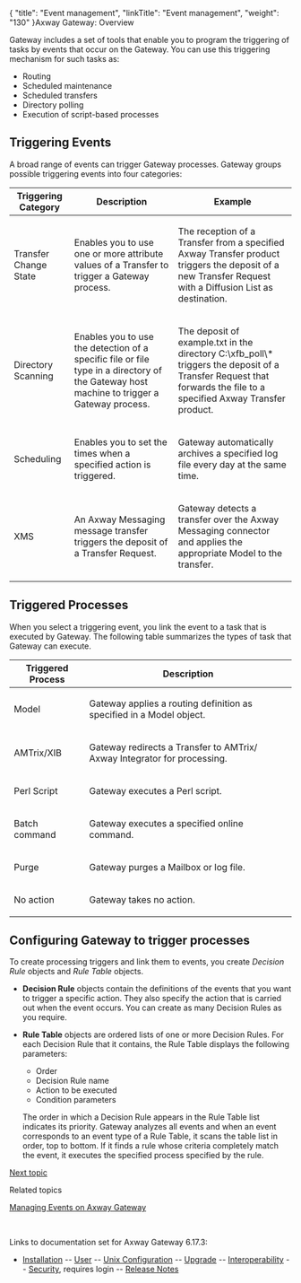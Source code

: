 {
    "title": "Event management",
    "linkTitle": "Event management",
    "weight": "130"
}<span class="mc-variable axway_variables.Component_Long_Name variable">Axway Gateway</span>: Overview

Gateway includes a set of tools that enable you to program the triggering of tasks by events that occur on the Gateway. You can use this triggering mechanism for such tasks as:

-   Routing
-   Scheduled maintenance
-   Scheduled transfers
-   Directory polling
-   Execution of script-based processes

## Triggering Events

A broad range of events can trigger Gateway processes. Gateway groups possible triggering events into four categories:

<table>
         
         
         
         
   
   <thead>
      <tr>
<th class="HeadE-Column1-Header1">Triggering Category         </th>
<th class="HeadE-Column1-Header1">Description         </th>
<th class="HeadD-Column1-Header1">Example         </th>
      </tr>
   </thead>
   <tbody>
      <tr>
         <td><p>Transfer Change State</p>         </td>
         <td><p>Enables you to use one or more attribute values of a Transfer to trigger a Gateway process.</p>         </td>
         <td><p>The reception of a Transfer from a specified Axway Transfer product triggers the deposit of a new Transfer Request with a Diffusion List as destination.</p>         </td>
      </tr>
      <tr>
         <td><p>Directory Scanning</p>         </td>
         <td><p>Enables you to use the detection of a specific file or file type in a directory of the Gateway host machine to trigger a Gateway process.</p>         </td>
         <td><p>The deposit of <span class="code">example.txt</span> in the directory <span class="code">C:\xfb_poll\*</span> triggers the deposit of a Transfer Request that forwards the file to a specified Axway Transfer product.</p>         </td>
      </tr>
      <tr>
         <td><p>Scheduling</p>         </td>
         <td><p>Enables you to set the times when a specified action is triggered.</p>         </td>
         <td><p>Gateway automatically archives a specified log file every day at the same time.</p>         </td>
      </tr>
      <tr>
         <td><p>XMS</p>         </td>
         <td><p>An Axway Messaging message transfer triggers the deposit of a Transfer Request.</p>         </td>
         <td><p>Gateway detects a transfer over the Axway Messaging connector and applies the appropriate Model to the transfer.</p>         </td>
      </tr>
   </tbody>
</table>

## Triggered Processes

When you select a triggering event, you link the event to a task that is executed by Gateway. The following table summarizes the types of task that Gateway can execute.

<table>
         
         
         
   
   <thead>
      <tr>
<th class="HeadE-Column1-Header1">Triggered Process         </th>
<th class="HeadD-Column1-Header1">Description         </th>
      </tr>
   </thead>
   <tbody>
      <tr>
         <td><p>Model</p>         </td>
         <td><p>Gateway applies a routing definition as specified in a Model object.</p>         </td>
      </tr>
      <tr>
         <td><p>AMTrix/XIB</p>         </td>
         <td><p>Gateway redirects a Transfer to AMTrix/ Axway Integrator for processing.</p>         </td>
      </tr>
      <tr>
         <td><p>Perl Script</p>         </td>
         <td><p>Gateway executes a Perl script.</p>         </td>
      </tr>
      <tr>
         <td><p>Batch command</p>         </td>
         <td><p>Gateway executes a specified online command.</p>         </td>
      </tr>
      <tr>
         <td><p>Purge</p>         </td>
         <td><p>Gateway purges a Mailbox or log file.</p>         </td>
      </tr>
      <tr>
         <td><p>No action</p>         </td>
         <td><p>Gateway takes no action.</p>         </td>
      </tr>
   </tbody>
</table>

## Configuring Gateway to trigger processes

To create processing triggers and link them to events, you create <span style="font-style: italic;">Decision Rule</span> objects and <span style="font-style: italic;">Rule Table</span> objects.

-   <span style="font-weight: bold;">Decision Rule</span> objects contain the definitions of the events that you want to trigger a specific action. They also specify the action that is carried out when the event occurs. You can create as many Decision Rules as you require.
-   <span style="font-weight: bold;">Rule Table</span> objects are ordered lists of one or more Decision Rules. For each Decision Rule that it contains, the Rule Table displays the following parameters:
    -   Order
    -   Decision Rule name
    -   Action to be executed
    -   Condition parameters

      
    The order in which a Decision Rule appears in the Rule Table list indicates its priority. Gateway analyzes all events and when an event corresponds to an event type of a Rule Table, it scans the table list in order, top to bottom. If it finds a rule whose criteria completely match the event, it executes the specified process specified by the rule.

[Next topic](../ov_routing)

Related topics

[Managing Events on <span class="mc-variable axway_variables.Component_Long_Name variable">Axway Gateway</span>](../../managing_events_start_here)

 

Links to documentation set for Axway Gateway <span class="mc-variable axway_variables.Release_Number variable">6.17.3</span>:

-   [Installation](#) -- [User](#) -- [Unix Configuration](#) -- [Upgrade](#) -- [Interoperability](#) -- [Security](#), requires login -- [Release Notes](#)
